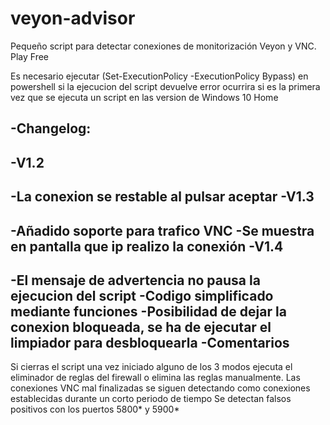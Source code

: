 # veyon-advisor
Pequeño script para detectar conexiones de monitorización Veyon y VNC. Play Free

Es necesario ejecutar (Set-ExecutionPolicy -ExecutionPolicy Bypass) en powershell si la ejecucion del script devuelve error ocurrira si es la primera vez que se ejecuta un script en las version de Windows 10 Home 

-Changelog:
-
-V1.2 
-
-La conexion se restable al pulsar aceptar
-V1.3
-
-Añadido soporte para trafico VNC
-Se muestra en pantalla que ip realizo la conexión
-V1.4
-
-El mensaje de advertencia no pausa la ejecucion del script
-Codigo simplificado mediante funciones
-Posibilidad de dejar la conexion bloqueada, se ha de ejecutar el limpiador para desbloquearla
-Comentarios
-
Si cierras el script una vez iniciado alguno de los 3 modos ejecuta el eliminador de reglas del firewall o elimina las reglas manualmente.
Las conexiones VNC mal finalizadas se siguen detectando como conexiones establecidas durante un corto periodo de tiempo Se detectan falsos positivos con los puertos 5800* y 5900*
